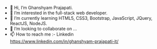 - 👋 Hi, I’m Ghanshyam Prajapati.
- 👀 I’m interested in the full-stack web developer.
- 🌱 I’m currently learning HTML5, CSS3, Bootstrap, JavaScript, JQuery, ReactJS, NodeJS.
- 💞️ I’m looking to collaborate on ...
- 📫 How to reach me :- Linkedin https://www.linkedin.com/in/ghanshyam-prajapati-it/                 

<!---
Ghanshyam-Prajapati-it/Ghanshyam-Prajapati-it is a ✨ special ✨ repository because its `README.md` (this file) appears on your GitHub profile.
You can click the Preview link to take a look at your changes.
--->
